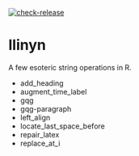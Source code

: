 [![check-release](https://github.com/MHenderson/llinyn/actions/workflows/check-release.yml/badge.svg)](https://github.com/MHenderson/llinyn/actions/workflows/check-release.yml/badge.svg)

# llinyn

A few esoteric string operations in R.

* add_heading
* augment_time_label
* gqg
* gqg-paragraph
* left_align
* locate_last_space_before
* repair_latex
* replace_at_i
